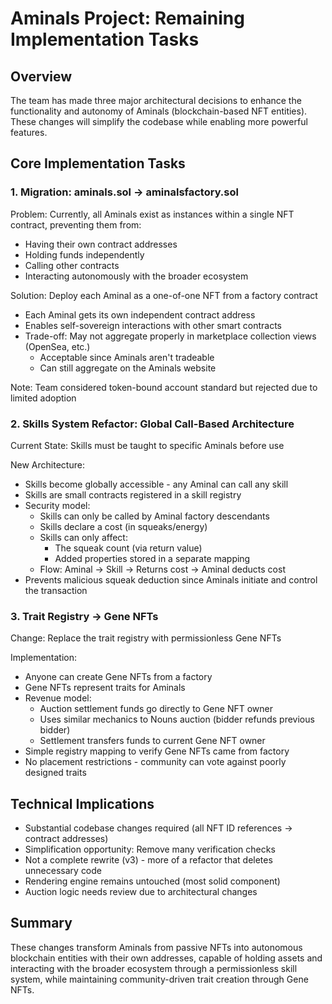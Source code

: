 # Aminals Project: Remaining Implementation Tasks

## Overview

The team has made three major architectural decisions to enhance the functionality and autonomy of Aminals (blockchain-based NFT entities). These changes will simplify the codebase while enabling more powerful features.

## Core Implementation Tasks

### 1. Migration: aminals.sol → aminalsfactory.sol

Problem: Currently, all Aminals exist as instances within a single NFT contract, preventing them from:

- Having their own contract addresses
- Holding funds independently
- Calling other contracts
- Interacting autonomously with the broader ecosystem

Solution: Deploy each Aminal as a one-of-one NFT from a factory contract

- Each Aminal gets its own independent contract address
- Enables self-sovereign interactions with other smart contracts
- Trade-off: May not aggregate properly in marketplace collection views (OpenSea, etc.)
  - Acceptable since Aminals aren't tradeable
  - Can still aggregate on the Aminals website

Note: Team considered token-bound account standard but rejected due to limited adoption

### 2. Skills System Refactor: Global Call-Based Architecture

Current State: Skills must be taught to specific Aminals before use

New Architecture:

- Skills become globally accessible - any Aminal can call any skill
- Skills are small contracts registered in a skill registry
- Security model:
  - Skills can only be called by Aminal factory descendants
  - Skills declare a cost (in squeaks/energy)
  - Skills can only affect:
    - The squeak count (via return value)
    - Added properties stored in a separate mapping
  - Flow: Aminal → Skill → Returns cost → Aminal deducts cost
- Prevents malicious squeak deduction since Aminals initiate and control the transaction

### 3. Trait Registry → Gene NFTs

Change: Replace the trait registry with permissionless Gene NFTs

Implementation:

- Anyone can create Gene NFTs from a factory
- Gene NFTs represent traits for Aminals
- Revenue model:
  - Auction settlement funds go directly to Gene NFT owner
  - Uses similar mechanics to Nouns auction (bidder refunds previous bidder)
  - Settlement transfers funds to current Gene NFT owner
- Simple registry mapping to verify Gene NFTs came from factory
- No placement restrictions - community can vote against poorly designed traits

## Technical Implications

- Substantial codebase changes required (all NFT ID references → contract addresses)
- Simplification opportunity: Remove many verification checks
- Not a complete rewrite (v3) - more of a refactor that deletes unnecessary code
- Rendering engine remains untouched (most solid component)
- Auction logic needs review due to architectural changes

## Summary

These changes transform Aminals from passive NFTs into autonomous blockchain entities with their own addresses, capable of holding assets and interacting with the broader ecosystem through a permissionless skill system, while maintaining community-driven trait creation through Gene NFTs.
